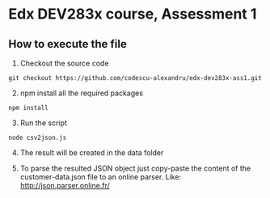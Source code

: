 # Edx DEV283x course, Assessment 1

## How to execute the file

1. Checkout the source code

```
git checkout https://github.com/codescu-alexandru/edx-dev283x-ass1.git
```

2. npm install all the required packages

```
npm install
```

3. Run the script

```
node csv2json.js
```

4. The result will be created in the data folder

5. To parse the resulted JSON object just copy-paste the content of the customer-data.json file to an online parser. Like:
http://json.parser.online.fr/
